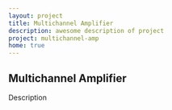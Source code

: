 ```yaml
---
layout: project
title: Multichannel Amplifier
description: awesome description of project
project: multichannel-amp
home: true
---
```


<h2>Multichannel Amplifier</h2>
<p> Description </p>
